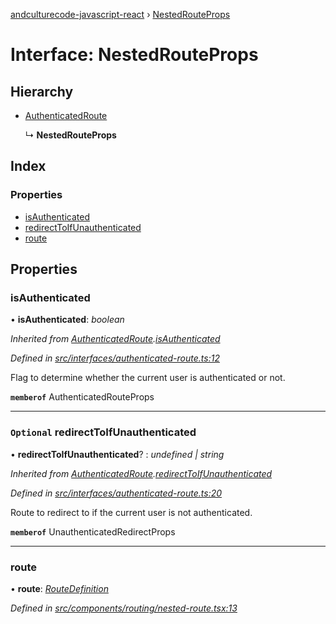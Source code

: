 [andculturecode-javascript-react](../README.md) › [NestedRouteProps](nestedrouteprops.md)

# Interface: NestedRouteProps

## Hierarchy

* [AuthenticatedRoute](authenticatedroute.md)

  ↳ **NestedRouteProps**

## Index

### Properties

* [isAuthenticated](nestedrouteprops.md#isauthenticated)
* [redirectToIfUnauthenticated](nestedrouteprops.md#optional-redirecttoifunauthenticated)
* [route](nestedrouteprops.md#route)

## Properties

###  isAuthenticated

• **isAuthenticated**: *boolean*

*Inherited from [AuthenticatedRoute](authenticatedroute.md).[isAuthenticated](authenticatedroute.md#isauthenticated)*

*Defined in [src/interfaces/authenticated-route.ts:12](https://github.com/wintondeshong/AndcultureCode.JavaScript.React-1/blob/0356f1a/src/interfaces/authenticated-route.ts#L12)*

Flag to determine whether the current user is authenticated or not.

**`memberof`** AuthenticatedRouteProps

___

### `Optional` redirectToIfUnauthenticated

• **redirectToIfUnauthenticated**? : *undefined | string*

*Inherited from [AuthenticatedRoute](authenticatedroute.md).[redirectToIfUnauthenticated](authenticatedroute.md#optional-redirecttoifunauthenticated)*

*Defined in [src/interfaces/authenticated-route.ts:20](https://github.com/wintondeshong/AndcultureCode.JavaScript.React-1/blob/0356f1a/src/interfaces/authenticated-route.ts#L20)*

Route to redirect to if the current user is not authenticated.

**`memberof`** UnauthenticatedRedirectProps

___

###  route

• **route**: *[RouteDefinition](routedefinition.md)*

*Defined in [src/components/routing/nested-route.tsx:13](https://github.com/wintondeshong/AndcultureCode.JavaScript.React-1/blob/0356f1a/src/components/routing/nested-route.tsx#L13)*
